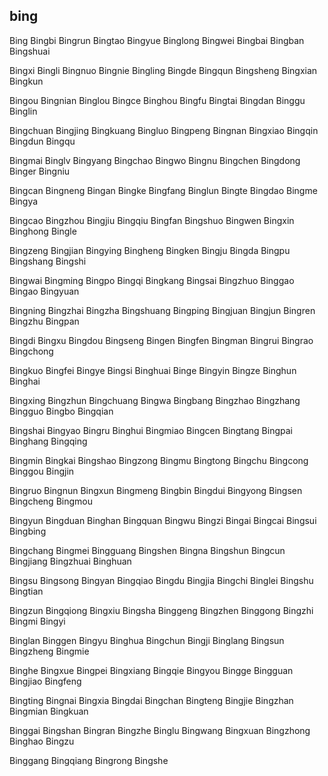 bing
---

Bing Bingbi Bingrun Bingtao Bingyue Binglong Bingwei Bingbai Bingban Bingshuai

Bingxi Bingli Bingnuo Bingnie Bingling Bingde Bingqun Bingsheng Bingxian Bingkun

Bingou Bingnian Binglou Bingce Binghou Bingfu Bingtai Bingdan Binggu Binglin

Bingchuan Bingjing Bingkuang Bingluo Bingpeng Bingnan Bingxiao Bingqin Bingdun Bingqu

Bingmai Binglv Bingyang Bingchao Bingwo Bingnu Bingchen Bingdong Binger Bingniu

Bingcan Bingneng Bingan Bingke Bingfang Binglun Bingte Bingdao Bingme Bingya

Bingcao Bingzhou Bingjiu Bingqiu Bingfan Bingshuo Bingwen Bingxin Binghong Bingle

Bingzeng Bingjian Bingying Bingheng Bingken Bingju Bingda Bingpu Bingshang Bingshi

Bingwai Bingming Bingpo Bingqi Bingkang Bingsai Bingzhuo Binggao Bingao Bingyuan

Bingning Bingzhai Bingzha Bingshuang Bingping Bingjuan Bingjun Bingren Bingzhu Bingpan

Bingdi Bingxu Bingdou Bingseng Bingen Bingfen Bingman Bingrui Bingrao Bingchong

Bingkuo Bingfei Bingye Bingsi Binghuai Binge Bingyin Bingze Binghun Binghai

Bingxing Bingzhun Bingchuang Bingwa Bingbang Bingzhao Bingzhang Bingguo Bingbo   Bingqian

Bingshai Bingyao Bingru Binghui Bingmiao Bingcen Bingtang Bingpai Binghang Bingqing

Bingmin Bingkai Bingshao Bingzong Bingmu Bingtong Bingchu Bingcong Binggou Bingjin

Bingruo Bingnun Bingxun Bingmeng Bingbin Bingdui Bingyong Bingsen Bingcheng Bingmou

Bingyun Bingduan Binghan Bingquan Bingwu Bingzi Bingai Bingcai Bingsui Bingbing

Bingchang Bingmei Bingguang Bingshen Bingna Bingshun Bingcun Bingjiang Bingzhuai Binghuan

Bingsu Bingsong Bingyan Bingqiao Bingdu Bingjia Bingchi Binglei Bingshu Bingtian

Bingzun Bingqiong Bingxiu Bingsha Binggeng Bingzhen Binggong Bingzhi Bingmi Bingyi

Binglan Binggen Bingyu Binghua Bingchun Bingji Binglang Bingsun Bingzheng Bingmie

Binghe Bingxue Bingpei Bingxiang Bingqie Bingyou Bingge Bingguan Bingjiao Bingfeng

Bingting Bingnai Bingxia Bingdai Bingchan Bingteng Bingjie Bingzhan Bingmian Bingkuan

Binggai Bingshan Bingran Bingzhe Binglu Bingwang Bingxuan Bingzhong Binghao Bingzu

Binggang Bingqiang Bingrong Bingshe 